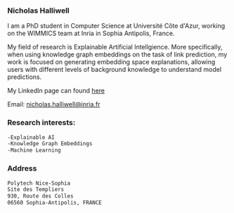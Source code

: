### Nicholas Halliwell

I am a PhD student in Computer Science at Université Côte d'Azur, working on the WIMMICS team at Inria in Sophia Antipolis, France.

My field of research is Explainable Artificial Intellgience. More specifically, when using knowledge graph embeddings on the task of link prediction, my work is focused on generating embedding space explanations, allowing users with different levels of background knowledge to understand model predictions.

My LinkedIn page can found [here](https://www.linkedin.com/in/nicholas-halliwell-086324100/)  

Email: [nicholas.halliwell@inria.fr](nicholas.halliwell@inria.fr)

### Research interests:

```markdown
-Explainable AI
-Knowledge Graph Embeddings
-Machine Learning
```

### Address
```markdown
Polytech Nice-Sophia
Site des Templiers
930, Route des Colles 
06560 Sophia-Antipolis, FRANCE
```
